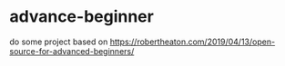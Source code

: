 # advance-beginner
do some project based on https://robertheaton.com/2019/04/13/open-source-for-advanced-beginners/
